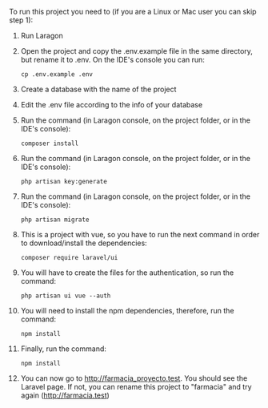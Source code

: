 To run this project you need to (if you are a Linux or Mac user you can skip step 1):

1. Run Laragon

2. Open the project and copy the .env.example file in the same directory, but rename it to .env. On the IDE's console you can run:
    ```
    cp .env.example .env
    ```
   
3. Create a database with the name of the project

4. Edit the .env file according to the info of your database

5. Run the command (in Laragon console, on the project folder, or in the IDE's console): 
    ```
    composer install
    ```
   
6. Run the command (in Laragon console, on the project folder, or in the IDE's console): 
    ```
    php artisan key:generate
    ```
   
7. Run the command (in Laragon console, on the project folder, or in the IDE's console): 
    ```
    php artisan migrate
    ```

8. This is a project with vue, so you have to run the next command in order to download/install the dependencies:
	```
	composer require laravel/ui
	```

9. You will have to create the files for the authentication, so run the command:
	```
	php artisan ui vue --auth
	```

10. You will need to install the npm dependencies, therefore, run the command:
	```
	npm install
	```

11. Finally, run the command:
	```
	npm install
	```

12. You can now go to http://farmacia_proyecto.test. You should see the Laravel page. If not, you can rename this project to "farmacia" and try again (http://farmacia.test)
